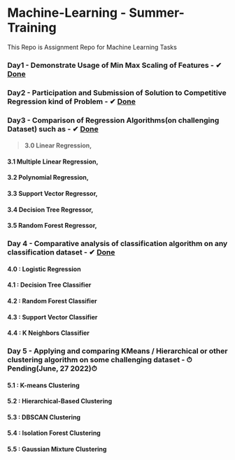 # **Machine-Learning - Summer-Training**
This Repo is Assignment Repo for Machine Learning Tasks

### Day1 - Demonstrate Usage of Min Max Scaling of Features  - ✔ [Done]()

### Day2 - Participation and Submission of Solution to Competitive Regression kind of Problem - ✔ [Done]()

### Day3 - Comparison of Regression Algorithms(on challenging Dataset) such as - ✔ [Done]()
   > #### 3.0  Linear Regression,
   #### 3.1  Multiple Linear Regression,
   #### 3.2  Polynomial Regression,
   #### 3.3  Support Vector Regressor,
   #### 3.4  Decision Tree Regressor,
   #### 3.5  Random Forest Regressor,
   
### Day 4 - Comparative analysis of classification algorithm on any classification dataset - ✔ [Done]()
   #### 4.0 : Logistic Regression
   #### 4.1 : Decision Tree Classifier
   #### 4.2 : Random Forest Classifier
   #### 4.3 : Support Vector Classifier
   #### 4.4 : K Neighbors Classifier

### Day 5 - Applying and comparing KMeans / Hierarchical or other clustering algorithm on some challenging dataset - ⏱Pending(June, 27 2022)⏱
   #### 5.1 : K-means Clustering
   #### 5.2 : Hierarchical-Based Clustering
   #### 5.3 : DBSCAN Clustering
   #### 5.4 : Isolation Forest Clustering
   #### 5.5 : Gaussian Mixture Clustering

